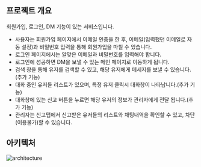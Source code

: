 ## 프로젝트 개요
회원가입, 로그인, DM 기능이 있는 서비스입니다.

- 사용자는 회원가입 페이지에서 이메일 인증을 한 후, 이메일(입력했던 이메일로 자동 설정)과 비밀번호 입력을 통해 회원가입을 마칠 수 있습니다.
- 로그인 페이지에서는 알맞은 이메일과 비밀번호를 입력해야 합니다. 
- 로그인에 성공하면 DM을 보낼 수 있는 메인 페이지로 이동하게 됩니다.
- 검색 창을 통해 유저를 검색할 수 있고, 해당 유저에게 메세지를 보낼 수 있습니다.(추가 기능)
- 대화 중인 유저들 리스트가 있으며, 특정 유저 클릭시 대화창이 나타납니다.(추가 기능)
- 대화창에 있는 신고 버튼을 누르면 해당 유저의 정보가 관리자에게 전달 됩니다.(추가 기능)
- 관리자는 신고탭에서 신고받은 유저들의 리스트와 채팅내역을 확인할 수 있고, 차단(이용불가)할 수 있습니다.

## 아키텍처
![architecture](https://user-images.githubusercontent.com/44664867/146127014-9ac5cb2c-db5f-435a-a8c8-dca4baea706e.JPG)